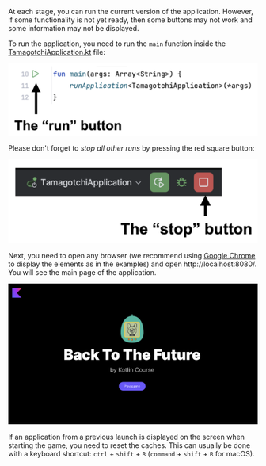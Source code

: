 At each stage, you can run the current version of the application.
However, if some functionality is not yet ready,
then some buttons may not work and some information may not be displayed.

To run the application, you need to run the `main` function inside
the [TamagotchiApplication.kt](psi_element://org.jetbrains.kotlin.course.tamagotchi.TamagotchiApplicationKt#main) file:

![How to run the application](../../utils/src/main/resources/images/tamagotchi/ide/run.png)

Please don't forget to _stop all other runs_ by pressing the red square button:

![How to stop the application](../../utils/src/main/resources/images/tamagotchi/ide/stop.png)

Next, you need to open any browser (we recommend using [Google Chrome](https://www.google.com/chrome/) to display the elements as in the examples)
and open http://localhost:8080/. You will see the main page of the application.

<div class="hint" title="Push me to view how the main page of the application looks like">

![The main page of the application](../../utils/src/main/resources/images/tamagotchi/states/main_page.png)

</div>

<div class="hint" title="Push me if the application from the last launch is displayed">

If an application from a previous launch is displayed on the screen when starting the game, you need to reset the caches.
This can usually be done with a keyboard shortcut: `ctrl` + `shift` + `R` (`command` + `shift` + `R` for macOS).
</div>
